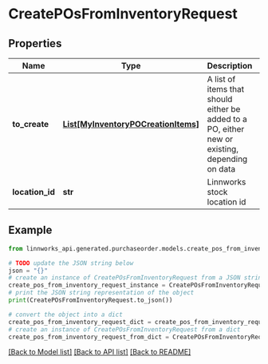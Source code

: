 # CreatePOsFromInventoryRequest


## Properties

Name | Type | Description | Notes
------------ | ------------- | ------------- | -------------
**to_create** | [**List[MyInventoryPOCreationItems]**](MyInventoryPOCreationItems.md) | A list of items that should either be added to a PO, either new or existing, depending on data | [optional] 
**location_id** | **str** | Linnworks stock location id | [optional] 

## Example

```python
from linnworks_api.generated.purchaseorder.models.create_pos_from_inventory_request import CreatePOsFromInventoryRequest

# TODO update the JSON string below
json = "{}"
# create an instance of CreatePOsFromInventoryRequest from a JSON string
create_pos_from_inventory_request_instance = CreatePOsFromInventoryRequest.from_json(json)
# print the JSON string representation of the object
print(CreatePOsFromInventoryRequest.to_json())

# convert the object into a dict
create_pos_from_inventory_request_dict = create_pos_from_inventory_request_instance.to_dict()
# create an instance of CreatePOsFromInventoryRequest from a dict
create_pos_from_inventory_request_from_dict = CreatePOsFromInventoryRequest.from_dict(create_pos_from_inventory_request_dict)
```
[[Back to Model list]](../README.md#documentation-for-models) [[Back to API list]](../README.md#documentation-for-api-endpoints) [[Back to README]](../README.md)


